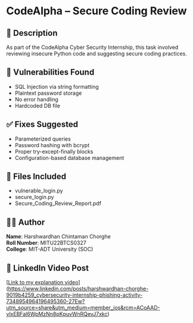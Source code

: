 # CodeAlpha – Secure Coding Review

## 📌 Description
As part of the CodeAlpha Cyber Security Internship, this task involved reviewing insecure Python code and suggesting secure coding practices.

## 🔐 Vulnerabilities Found
- SQL Injection via string formatting
- Plaintext password storage
- No error handling
- Hardcoded DB file

## ✅ Fixes Suggested
- Parameterized queries
- Password hashing with bcrypt
- Proper try-except-finally blocks
- Configuration-based database management

## 📂 Files Included
- vulnerable_login.py
- secure_login.py
- Secure_Coding_Review_Report.pdf

## 👨‍💻 Author
**Name**: Harshwardhan Chintaman Chorghe  
**Roll Number**: MITU22BTCS0327  
**College**: MIT-ADT University (SOC)

## 🔗 LinkedIn Video Post
[[Link to my explanation video](#)](https://www.linkedin.com/posts/harshwardhan-chorghe-9019b4259_cybersecurity-internship-phishing-activity-7348954964196495360-27Ew?utm_source=share&utm_medium=member_ios&rcm=ACoAAD-vlxEBFal6WpMzNn8pKpuvWnRQevJ7xkc)
